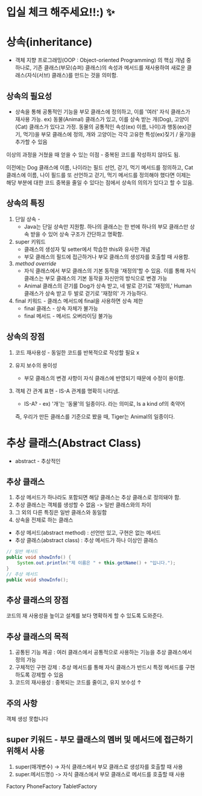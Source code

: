 # 입실 체크 해주세요!!:) ✨

# 상속(inheritance)

- 객체 지향 프로그래밍(OOP : Object-oriented Programming)
의 핵심 개념 중 하나로, 기존 클래스(부모(슈퍼) 클래스)의
속성과 메서드를 재사용하여 새로운 클래스(자식(서브) 클래스)를
만드는 것을 의미함.

## 상속의 필요성
- 상속을 통해 공통적인 기능을 부모 클래스에 정의하고, 이를
'여러' 자식 클래스가 재사용 가능.
ex) 동물(Animal) 클래스가 있고, 이를 상속 받는 개(Dog),
고양이(Cat) 클래스가 있다고 가정.
동물의 공통적인 속성(ex) 이름, 나이)과 행동(ex)걷기, 먹기)을
부모 클래스에 정의,
개와 고양이는 각각 고유한 특성(ex)짖기 / 울기)을 추가할 수 있음

이상의 과정을 거쳤을 때 얻을 수 있는 이점 -
중복된 코드를 작성하지 않아도 됨.

이전에는 Dog 클래스에 이름, 나이라는 필드 선언, 걷기, 먹기
메서드를 정의하고, Cat 클래스에 이름, 나이 필드를 또 선언하고
걷기, 먹기 메서드를 정의해야 했다면
이제는 해당 부분에 대한 코드 중복을 줄일 수 있다는 점에서
상속의 의의가 있다고 할 수 있음.

## 상속의 특징
1. 단일 상속 - 
   - Java는 단일 상속만 지원함. 하나의 클래스는
   한 번에 하나의 부모 클래스만 상속 받을 수 있어 상속 구조가
    간단하고 명확함.
2. super 키워드
   - 클래스의 생성자 및 setter에서 학습한 this와 유사한 개념
   - 부모 클래스의 필드에 접근하거나 부모 클래스의 생성자를
    호출할 때 사용함.
3. _method override_ 
   - 자식 클래스에서 부모 클래스의 기본 동작을 '재정의'할 수
    있음. 이를 통해 자식 클래스는 부모 클래스의 기본 동작을
    자신만의 방식으로 변경 가능
   - Animal 클래스의 걷기를 Dog가 상속 받고, 네 발로 걷기로
    '재정의,' Human 클래스가 상속 받고 두 발로 걷기로 '재정의'
    가 가능하다.
4. final 키워드 - 클래스 메서드에 final을 사용하면 상속 제한
   - final 클래스 - 상속 자체가 불가능
   - final 메서드 - 메서드 오버라이딩 불가능

## 상속의 장점
1. 코드 재사용성 - 동일한 코드를 반복적으로 작성할 필요 x
2. 유지 보수의 용이성 
   - 부모 클래스의 변경 사항이 자식 클래스에 반영되기 때문에
   수정이 용이함.
3. 객체 간 관계 표현 - IS-A 관계를 명확히 나타냄.
    - IS-A? - ex) '개'는 '동물'의 일종이다. 라는 의미로,
    Is a kind of의 축약어
    
    즉, 우리가 만든 클래스를 기준으로 봤을 때,
    Tiger는 Animal의 일종이다.

# 추상 클래스(Abstract Class)

- abstract - 추상적인

## 추상 클래스
1. 추상 메서드가 하나라도 포함되면 해당 클래스는 추상 클래스로
정의돼야 함.
2. 추상 클래스는 객체를 생성할 수 없음 -> 일반 클래스와의 차이
3. 그 외의 다른 특징은 일반 클래스와 동일함
4. 상속을 전제로 하는 클래스

- 추상 메서드(abstract method) : 선언만 있고, 구현은 없는 메서드
- 추상 클래스(abstract class) : 추상 메서드가 하나 이상인 클래스
```java
// 일반 메서드
public void showInfo() {
    System.out.println("제 이름은 " + this.getName() + "입니다.");
} 
// 추상 메서드
public void showInfo();
```

## 추상 클래스의 장점 
코드의 재 사용성을 높이고 설계를 보다 명확하게 할 수 있도록 도와준다.

## 추상 클래스의 목적
1. 공통된 기능 제공 : 여러 클래스에서 공통적으로 사용하는 기능을 추상
    클래스에서 정의 가능
2. 구체적인 구현 강제 : 추상 메서드를 통해 자식 클래스가 반드시 특정
    메서드를 구현하도록 강제할 수 있음
3. 코드의 재사용성 : 중복되는 코드를 줄이고, 유지 보수성 ↑

## 주의 사항 
객체 생성 못합니다

## super 키워드 - 부모 클래스의 멤버 및 메서드에 접근하기 위해서 사용
1. super(매개변수) -> 자식 클래스에서 부모 클래스로 생성자를 호출할 때 사용
2. super.메서드명() -> 자식 클래스에서 부모 클래스로 메서드를 호출할 때 사용

Factory
PhoneFactory
TabletFactory
